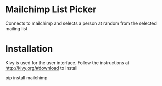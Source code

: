 Mailchimp List Picker
=====================

Connects to mailchimp and selects a person at random from the selected mailing list

Installation
============
Kivy is used for the user interface. Follow the instructions at http://kivy.org/#download to install

pip install mailchimp

